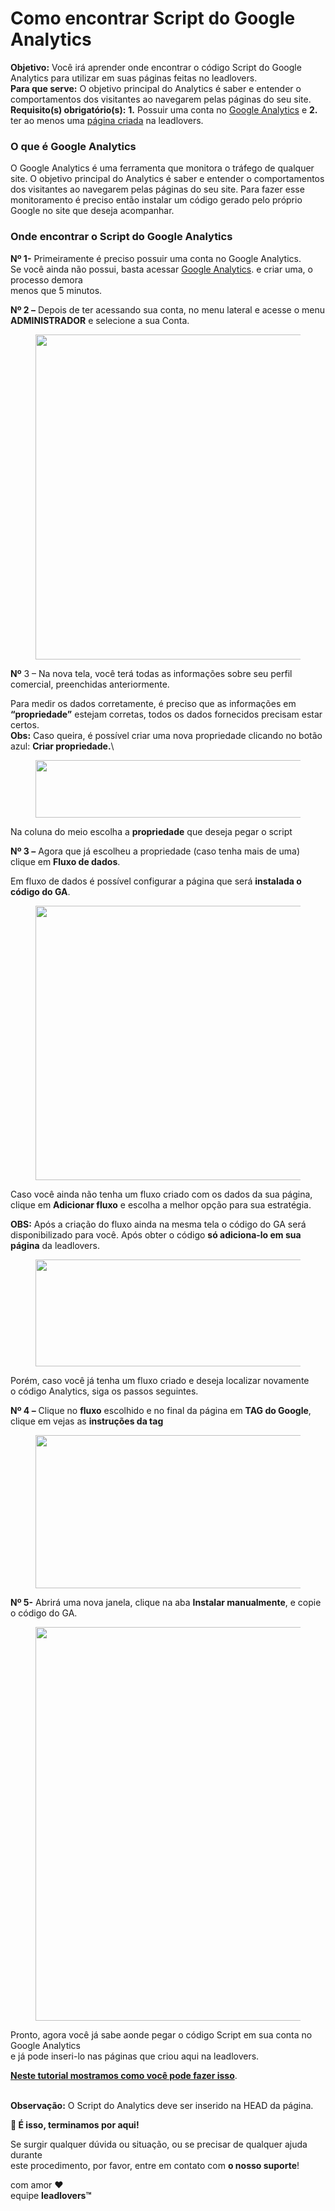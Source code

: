 # Como encontrar Script do Google Analytics

**Objetivo:** Você irá aprender onde encontrar o código Script do Google Analytics para utilizar em suas páginas feitas no leadlovers.\
**Para que serve:** O objetivo principal do Analytics é saber e entender o comportamentos dos visitantes ao navegarem pelas páginas do seu site.\
**Requisito(s) obrigatório(s):** **1.** Possuir uma conta no [Google Analytics](https://analytics.google.com/) e **2.** ter ao menos uma [página criada](https://suporte.love/componentes-visao-geral/) na leadlovers.

### **O que é Google Analytics**

O Google Analytics é uma ferramenta que monitora o tráfego de qualquer site. O objetivo principal do Analytics é saber e entender o comportamentos dos visitantes ao navegarem pelas páginas do seu site. Para fazer esse monitoramento é preciso então instalar um código gerado pelo próprio Google no site que deseja acompanhar.

### **Onde encontrar o Script do Google Analytics**

**Nº 1-** Primeiramente é preciso possuir uma conta no Google Analytics.\
Se você ainda não possui, basta acessar [Google Analytics](https://analytics.google.com/). e criar uma, o processo demora\
menos que 5 minutos.

**Nº 2 –** Depois de ter acessando sua conta, no menu lateral e acesse o menu\
**ADMINISTRADOR** e selecione a sua Conta.

<figure><img src="https://suporte.love/wp-content/uploads/2023/07/Screenshot_7-1024x778.png" alt="" height="520" width="684"><figcaption></figcaption></figure>

**Nº** 3 – Na nova tela, você terá todas as informações sobre seu perfil comercial, preenchidas anteriormente.

Para medir os dados corretamente, é preciso que as informações em **“propriedade”** estejam corretas, todos os dados fornecidos precisam estar certos.\
**Obs:** Caso queira, é possível criar uma nova propriedade clicando no botão azul: **Criar propriedade.**\


<figure><img src="https://suporte.love/wp-content/uploads/2023/07/4-1024x92.png" alt="" height="92" width="1024"><figcaption></figcaption></figure>

Na coluna do meio escolha a **propriedade** que deseja pegar o script

**Nº 3 –** Agora que já escolheu a propriedade (caso tenha mais de uma) clique em **Fluxo de dados**.

Em fluxo de dados é possível configurar a página que será **instalada o código do GA**.

<figure><img src="https://suporte.love/wp-content/uploads/2023/07/Screenshot_9-1024x439.png" alt="" height="439" width="1024"><figcaption></figcaption></figure>

Caso você ainda não tenha um fluxo criado com os dados da sua página, clique em **Adicionar fluxo** e escolha a melhor opção para sua estratégia.

**OBS:** Após a criação do fluxo ainda na mesma tela o código do GA será disponibilizado para você. Após obter o código **só adiciona-lo em sua página** da leadlovers.

<figure><img src="https://suporte.love/wp-content/uploads/2023/07/Screenshot_10-1024x171.png" alt="" height="171" width="1024"><figcaption></figcaption></figure>

Porém, caso você já tenha um fluxo criado e deseja localizar novamente\
o código Analytics, siga os passos seguintes.

**Nº 4 –** Clique no **fluxo** escolhido e no final da página em **TAG do Google**, clique em vejas as **instruções da tag**

<figure><img src="https://suporte.love/wp-content/uploads/2023/07/Screenshot_11-1024x245.png" alt="" height="245" width="1024"><figcaption></figcaption></figure>

**Nº 5-** Abrirá uma nova janela, clique na aba **Instalar manualmente**, e copie o código do GA.

<figure><img src="https://suporte.love/wp-content/uploads/2023/07/Screenshot_12-1024x630.png" alt="" height="630" width="1024"><figcaption></figcaption></figure>

Pronto, agora você já sabe aonde pegar o código Script em sua conta no Google Analytics\
e já pode inseri-lo nas páginas que criou aqui na leadlovers.&#x20;

[**Neste tutorial mostramos como você pode fazer isso**](https://suporte.love/inserir-script/).

\
**Observação:** O Script do Analytics deve ser inserido na HEAD da página.





**🏁 É isso, terminamos por aqui!**

Se surgir qualquer dúvida ou situação, ou se precisar de qualquer ajuda durante\
este procedimento, por favor, entre em contato com **o nosso suporte**!

com amor ❤\
equipe **leadlovers™**
